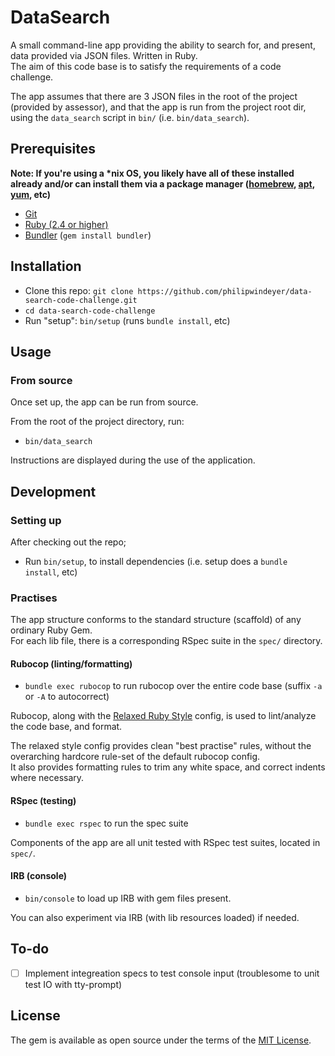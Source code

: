 # DataSearch

A small command-line app providing the ability to search for, and present, data provided via JSON files. Written in Ruby.  
The aim of this code base is to satisfy the requirements of a code challenge.

The app assumes that there are 3 JSON files in the root of the project (provided by assessor), and that the app is run from the project root dir, using the `data_search` script in `bin/` (i.e. `bin/data_search`).

## Prerequisites

**Note: If you're using a \*nix OS, you likely have all of these installed already and/or can install them via a package manager ([homebrew](https://brew.sh/), [apt](https://packages.debian.org/search?keywords=apt), [yum](http://yum.baseurl.org/), etc)**

- [Git](https://git-scm.com/)
- [Ruby (2.4 or higher)](https://www.ruby-lang.org/en)
- [Bundler](https://bundler.io/) (`gem install bundler`)

## Installation

- Clone this repo: `git clone https://github.com/philipwindeyer/data-search-code-challenge.git`
- `cd data-search-code-challenge`
- Run "setup": `bin/setup` (runs `bundle install`, etc)

## Usage

### From source

Once set up, the app can be run from source.

From the root of the project directory, run:

- `bin/data_search`

Instructions are displayed during the use of the application.

## Development

### Setting up

After checking out the repo;

- Run `bin/setup`, to install dependencies (i.e. setup does a `bundle install`, etc)

### Practises

The app structure conforms to the standard structure (scaffold) of any ordinary Ruby Gem.  
For each lib file, there is a corresponding RSpec suite in the `spec/` directory.

#### Rubocop (linting/formatting)

- `bundle exec rubocop` to run rubocop over the entire code base (suffix `-a` or `-A` to autocorrect)

Rubocop, along with the [Relaxed Ruby Style](https://relaxed.ruby.style/) config, is used to lint/analyze the code base, and format.

The relaxed style config provides clean "best practise" rules, without the overarching hardcore rule-set of the default rubocop config.  
It also provides formatting rules to trim any white space, and correct indents where necessary.

#### RSpec (testing)

- `bundle exec rspec` to run the spec suite

Components of the app are all unit tested with RSpec test suites, located in `spec/`.

#### IRB (console)

- `bin/console` to load up IRB with gem files present.

You can also experiment via IRB (with lib resources loaded) if needed.

## To-do

- [ ] Implement integreation specs to test console input (troublesome to unit test IO with tty-prompt)

## License

The gem is available as open source under the terms of the [MIT License](https://opensource.org/licenses/MIT).
